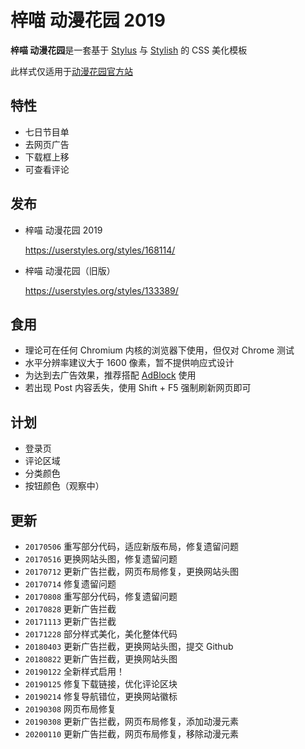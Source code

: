 # 梓喵 动漫花园 2019

**梓喵 动漫花园**是一套基于 [Stylus](https://github.com/stylus/stylus) 与 [Stylish](https://github.com/stylish-userstyles/stylish) 的 CSS 美化模板

此样式仅适用于[动漫花园官方站](https://share.dmhy.org/)

## 特性

* 七日节目单
* 去网页广告
* 下载框上移
* 可查看评论

## 发布

* 梓喵 动漫花园 2019

  https://userstyles.org/styles/168114/

* 梓喵 动漫花园（旧版）

  https://userstyles.org/styles/133389/

## 食用

* 理论可在任何 Chromium 内核的浏览器下使用，但仅对 Chrome 测试
* 水平分辨率建议大于 1600 像素，暂不提供响应式设计
* 为达到去广告效果，推荐搭配 [AdBlock](https://chrome.google.com/webstore/detail/adblock/gighmmpiobklfepjocnamgkkbiglidom) 使用
* 若出现 Post 内容丢失，使用 Shift + F5 强制刷新网页即可

## 计划

* 登录页
* 评论区域
* 分类颜色
* 按钮颜色（观察中）

## 更新

* `20170506` 重写部分代码，适应新版布局，修复遗留问题
* `20170516` 更换网站头图，修复遗留问题
* `20170712` 更新广告拦截，网页布局修复，更换网站头图
* `20170714` 修复遗留问题
* `20170808` 重写部分代码，修复遗留问题
* `20170828` 更新广告拦截
* `20171113` 更新广告拦截
* `20171228` 部分样式美化，美化整体代码
* `20180403` 更新广告拦截，更换网站头图，提交 Github
* `20180822` 更新广告拦截，更换网站头图
* `20190122` 全新样式启用！
* `20190125` 修复下载链接，优化评论区块
* `20190214` 修复导航错位，更换网站徽标
* `20190308` 网页布局修复
* `20190308` 更新广告拦截，网页布局修复，添加动漫元素
* `20200110` 更新广告拦截，网页布局修复，移除动漫元素
